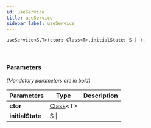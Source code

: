 ```yaml
---
id: useService
title: useService
sidebar_label: useService
---
```


```tsx
useService<S,T>(ctor: Class<T>,initialState: S | ): 
```
<br/>



### Parameters

<font size="2"><i>(Mandatory parameters are in bold)</i></font>

| Parameters | Type | Description |
| --------- | ---- | ----------- |
| **ctor** | [Class](/framework-api/types/Class.md)<T\> |  |
| **initialState** | S \|  |  |
